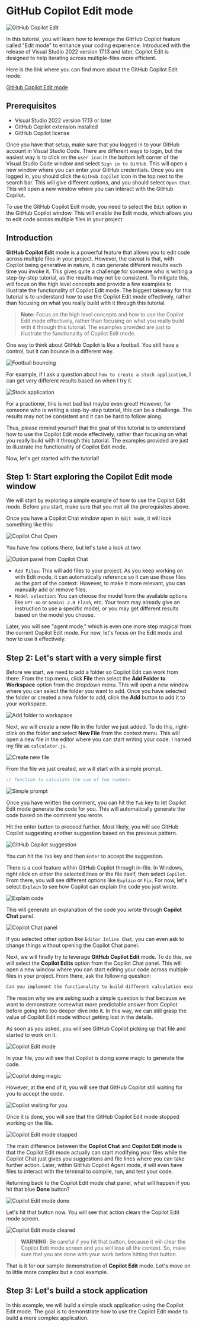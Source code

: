 # GitHub Copilot Edit mode

![GitHub Copilot Edit](images/coverEditMode.jpeg)

In this tutorial, you will learn how to leverage the GitHub Copilot feature called "Edit mode" to enhance your coding experience. Introduced with the release of Visual Studio 2022 version 17.13 and later, Copilot Edit is designed to help iterating across multiple-files more efficient.

Here is the link where you can find more about the GitHub Copilot Edit mode:

[GitHub Copilot Edit mode](https://code.visualstudio.com/docs/copilot/copilot-edits)

## Prerequisites

- Visual Studio 2022 version 17.13 or later
- GitHub Copilot extension installed
- GitHub Copilot license

Once you have that setup, make sure that you logged in to your GitHub account in Visual Studio Code. There are different ways to login, but the easiest way is to click on the `user icon` in the bottom left corner of the Visual Studio Code window and select `Sign in to GitHub`. This will open a new window where you can enter your GitHub credentials. Once you are logged in, you should click the `GitHub Copilot` icon in the top next to the search bar. This will give different options, and you should select `Open Chat`. This will open a new window where you can interact with the GitHub Copilot.

To use the GitHub Copilot Edit mode, you need to select the `Edit` option in the GitHub Copilot window. This will enable the Edit mode, which allows you to edit code across multiple files in your project.

## Introduction

**GitHub Copilot Edit** mode is a powerful feature that allows you to edit code across multiple files in your project. However, the caveat is that, with Copilot being generative in nature, it can generate different results each time you invoke it. This gives quite a challenge for someone who is writing a step-by-step tutorial, as the results may not be consistent. To mitigate this, will focus on the high level concepts and provide a few examples to illustrate the functionality of Copilot Edit mode. The biggest takeway for this tutorial is to understand how to use the Copilot Edit mode effectively, rather than focusing on what you really build with it through this tutorial.

> **Note:** Focus on the high level concepts and how to use the Copilot Edit mode effectively, rather than focusing on what you really build with it through this tutorial. The examples provided are just to illustrate the functionality of Copilot Edit mode.

One way to think about GitHub Copilot is like a football. You still have a control, but it can bounce in a different way.

![Football bouncing](images/Introduction/1_footballBouncing.jpeg)

For example, if I ask a question about `how to create a stock application`, I can get very different results based on when I try it.

![Stock application](images/Introduction/2_GitHubCopilotDoingThings.jpg)

For a practioner, this is not bad but maybe even great! However, for someone who is writing a step-by-step tutorial, this can be a challenge. The results may not be consistent and it can be hard to follow along.

Thus, please remind yourself that the goal of this tutorial is to understand how to use the Copilot Edit mode effectively, rather than focusing on what you really build with it through this tutorial. The examples provided are just to illustrate the functionality of Copilot Edit mode.

Now, let's get started with the tutorial!

## Step 1: Start exploring the Copilot Edit mode window

We will start by exploring a simple example of how to use the Copilot Edit mode. Before you start, make sure that you met all the prerequisites above.

Once you have a Copilot Chat window open in `Edit mode`, it will look something like this:

![Copilot Chat Open](images/Exploring/1_CopilotChatOpen.jpg)

You have few options there, but let's take a look at two:

![Option panel from Copilot Chat](images/Exploring/2_OptionPanel.jpg)

- `Add Files`: This will add files to your project. As you keep working on with Edit mode, it can automatically reference so it can use those files as the part of the context. However, to make it more relevant, you can manually add or remove files.
- `Model selection`: You can choose the model from the available options like `GPT-4o` or `Gemini 2.0 Flash`, etc. Your team may already give an instruction to use a specific model, or you may get different results based on the model you choose.

Later, you will see "agent mode," which is even one more step magical from the current Copilot Edit mode. For now, let's focus on the Edit mode and how to use it effectively.

## Step 2: Let's start with a very simple first

Before we start, we need to add a folder so Copilot Edit can work from there. From the top menu, click **File** then select the **Add Folder to Workspace** option from the dropdown menu. This will open a new window where you can select the folder you want to add. Once you have selected the folder or created a new folder to add, click the **Add** button to add it to your workspace.

![Add folder to workspace](images/SimpleExample/1_AddFolderWorkspace.jpg)

Next, we will create a new file in the folder we just added. To do this, right-click on the folder and select **New File** from the context menu. This will open a new file in the editor where you can start writing your code. I named my file as `calculator.js`.

![Create new file](images/SimpleExample/2_CreateNewFile.jpg)

From the file we just created, we will start with a simple prompt. 

```javascript
// function to calculate the sum of two numbers
```

![Simple prompt](images/SimpleExample/3_WriteComment.jpg)

Once you have written the comment, you can hit the `Tab` key to let Copilot Edit mode generate the code for you. This will automatically generate the code based on the comment you wrote.

Hit the enter button to proceed further. Most likely, you will see GitHub Copilot suggesting another suggestion based on the previous pattern.

![GitHub Copilot suggestion](images/SimpleExample/4_AddOneMore.jpg)

You can hit the `Tab` key and then `Enter` to accept the suggestion.

There is a cool feature within GitHub Copilot through in-file. In Windows, right click on either the selected lines or the file itself, then select `Copilot`. From there, you will see different options like `Explain` or `Fix`. For now, let's select `Explain` to see how Copilot can explain the code you just wrote.

![Explain code](images/SimpleExample/5_AskCopilotInPanel.jpg)

This will generate an explanation of the code you wrote through **Copilot Chat** panel. 

![Copilot Chat panel](images/SimpleExample/6_CopilotChatExplained.jpg)

If you selected other option like `Editor Inline Chat`, you can even ask to change things without opening the Copilot Chat panel.

Next, we will finally try to leverage **GitHub Copilot Edit** mode. To do this, we will select the **Copilot Edits** option from the Copilot Chat panel. This will open a new window where you can start editing your code across multiple files in your project. From there, ask the following question:

```javascript
Can you implement the functionality to build different calculation examples?
```

The reason why we are asking such a simple question is that because we want to demonstrate somewhat more predictable answer from Copilot before going into too deeper dive into it. In this way, we can still grasp the value of Copilot Edit mode without getting lost in the details.

As soon as you asked, you will see GitHub Copilot picking up that file and started to work on it.

![Copilot Edit mode](images/SimpleExample/7_CopilotEditAsk.jpg)

In your file, you will see that Copilot is doing some magic to generate the code.

![Copilot doing magic](images/SimpleExample/8_CopilotEditInProgress.jpg)

However, at the end of it, you will see that GitHub Copilot still waiting for you to accept the code.

![Copilot waiting for you](images/SimpleExample/9_CopilotEditKeep.jpg)

Once it is done, you will see that the GitHub Copilot Edit mode stopped working on the file.

![Copilot Edit mode stopped](images/SimpleExample/10_CopilotEditChatWaiting.jpg)

The main difference between the **Copilot Chat** and **Copilot Edit mode** is that the Copilot Edit mode actually can start modifying your files while the Copilot Chat just gives you suggestions and file lines where you can take further action. Later, within GitHub Copilot Agent mode, it will even have files to interact with the terminal to compile, run, and test your code.

Returning back to the Copilot Edit mode chat panel, what will happen if you hit that blue **Done** button?

![Copilot Edit mode done](images/SimpleExample/11_CopilotEditDone.jpg)

Let's hit that button now. You will see that action clears the Copilot Edit mode screen.

![Copilot Edit mode cleared](images/SimpleExample/12_CopilotEditClean.jpg)

> **WARNING**: Be careful if you hit that button, because it will clear the Copilot Edit mode screen and you will lose all the context. So, make sure that you are done with your work before hitting that button.

That is it for our sample demonstration of **Copilot Edit** mode. Let's move on to little more complex but a cool example.

## Step 3: Let's build a stock application

In this example, we will build a simple stock application using the Copilot Edit mode. The goal is to demonstrate how to use the Copilot Edit mode to build a more complex application.